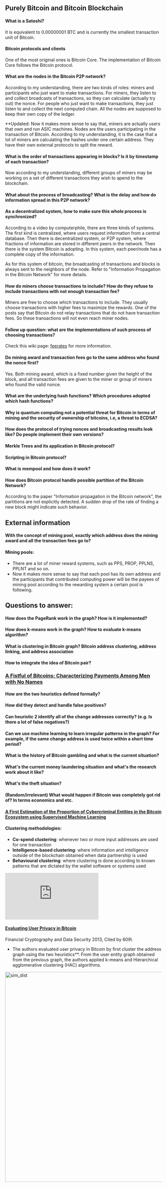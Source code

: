 ## Purely Bitcoin and Bitcoin Blockchain
#### What is a Satoshi?
It is equivalent to 0.00000001 BTC and is currently the smallest transaction unit of Bitcoin.

#### Bitcoin protocols and clients
One of the most original ones is Bitcoin Core. The implementation of Bitcoin Core follows the Bitcoin protocol.

#### What are the nodes in the Bitcoin P2P network?
According to my understanding, there are two kinds of roles: miners and participants who just want to make transactions. For miners, they listen to and collect broadcasts of transactions, so they can calculate (actually try out) the nonce. For people who just want to make transactions, they just listen to and collect the next computed chain. All the nodes are supposed to keep their own copy of the ledger.

**Updated: Now it makes more sense to say that, miners are actually users that own and run ASIC machines. Nodes are the users participating in the transaction of Bitcoin. According to my understanding, it is the case that a lot of miners are calculating the hashes under one certain address. They have their own external protocols to split the reward.

#### What is the order of transactions appearing in blocks? Is it by timestamp of each transaction?
Now according to my understanding, different groups of miners may be working on a set of different transactions they wish to apend to the blockchain.

#### What about the process of broadcasting? What is the delay and how do information spread in this P2P network?

#### As a decentralized system, how to make sure this whole process is synchronized?
According to a video by computerphile, there are three kinds of systems. The first kind is centralized, where users request information from a central database. Then there is decentralized system, or P2P system, where fractions of information are stored in different peers in the network. Then there is the system Bitcoin is adopting. In this system, each peer/node has a complete copy of the information.

As for this system of bitcoin, the broadcasting of transactions and blocks is always sent to the neighbors of the node. Refer to "Information Propagation in the Bitcoin Network" for more details.

#### How do miners choose transactions to include? How do they refuse to include transactions with not enough transaction fee?
Miners are free to choose which transactions to include. They usually choose transactions with higher fees to maximize the rewards. One of the posts say that Bitcoin do not relay transactions that do not have transaction fees. So these transactions will not even reach miner nodes.

#### Follow up question: what are the implementations of such process of choosing transactions?
Check this wiki page: [feerates](https://en.bitcoin.it/wiki/Miner_fees#Feerates) for more information.

#### Do mining award and transaction fees go to the same address who found the nonce first?
Yes. Both mining award, which is a fixed number given the height of the block, and all transaction fees are given to the miner or group of miners who found the valid nonce.

#### What are the underlying hash functions? Which procedures adopted which hash functions?
#### Why is quantum computing not a potential threat for Bitcoin in terms of mining and the security of ownership of bitcoins, i.e, a threat to ECDSA?
#### How does the protocol of trying nonces and broadcasting results look like? Do people implement their own versions?
#### Merkle Trees and its application in Bitcoin protocol?
#### Scripting in Bitcoin protocol?
#### What is mempool and how does it work?
#### How does Bitcoin protocol handle possible partition of the Bitcoin Network?
According to the paper "Information propagation in the Bitcoin network", the partitions are not explicitly detected. A sudden drop of the rate of finding a new block might indicate such behavior.

## External information
#### With the concept of mining pool, exactly which address does the mining award and all the transaction fees go to?

#### Mining pools:
- There are a lot of miner reward systems, such as PPS, PROP, PPLNS, PPLNT and so on.
- Now it makes more sense to say that each pool has its own address and the participants that contributed computing power will be the payees of mining pool according to the rewarding system a certain pool is following.


## Questions to answer:
#### How does the PageRank work in the graph? How is it implemented?
#### How does k-means work in the graph? How to evaluate k-means algorithm?
#### What is clustering in Bitcoin graph? Bitcoin address clustering, address linking, and address association
#### How to integrate the idea of Bitcoin pair?


### [A Fistful of Bitcoins: Characterizing Payments Among Men with No Names](https://cseweb.ucsd.edu/~smeiklejohn/files/imc13.pdf)

#### How are the two heuristics defined formally?
#### How did they detect and handle false positives?
#### Can heuristic 2 identify all of the change addresses correctly? (e.g. Is there a lot of false negatives?)
#### Can we use machine learning to learn irregular patterns in the graph? For example, if the same change address is used twice within a short time period?
#### What is the history of Bitcoin gambling and what is the current situation?
#### What's the current money laundering situation and what's the research work about it like?
#### What's the theft situation?
#### (Random/irrelevant) What would happen if Bitcoin was completely got rid of? In terms economics and etc.

#### [A First Estimation of the Proportion of Cybercriminal Entities in the Bitcoin Ecosystem using Supervised Machine Learning](https://ieeexplore.ieee.org/abstract/document/8258365)

#### Clustering methodologies:
- **Co-spend clustering**: whenever two or more input addresses are used for one transaction
- **Intelligence-based clustering**: where information and intelligence outside of the blockchain obtained when data partnership is used
- **Behavioural clustering**: where clustering is done according to known patterns that are dictated by the wallet software or systems used

![equation](http://www.sciweavers.org/tex2img.php?eq=1%2Bsin%28mc%5E2%29&bc=White&fc=Black&im=jpg&fs=12&ff=arev&edit=)
#### [Evaluating User Privacy in Bitcoin](https://eprint.iacr.org/2012/596.pdf)
Financial Cryptography and Data Security 2013, Cited by 609\
- The authors evaluated user privacy in Bitcoin by first cluster the address graph using the two heuristics**. From the user entity graph obtained from the previous graph, the authors applied k-means and Hierarchical agglomerative clustering (HAC) algorithms.
<img width="674" alt="sim_dist" src="https://user-images.githubusercontent.com/30502668/111938015-07af6f80-8b04-11eb-83a9-bfdb857ec332.png">
